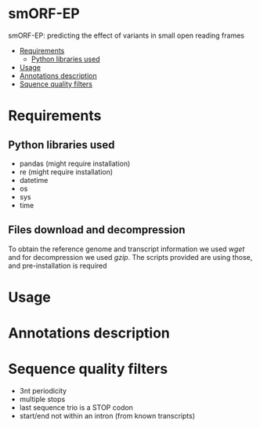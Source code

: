 # smORF-EP
smORF-EP: predicting the effect of variants in small open reading frames


- [Requirements](#requirements)
  * [Python libraries used](#python-libraries-used)
- [Usage](#usage)
- [Annotations description](#annotations-description)
- [Squence quality filters](#sequence-quality-filtes)





# Requirements

## Python libraries used

- pandas (might require installation)
- re (might require installation)
- datetime
- os
- sys
- time 


## Files download and decompression

To obtain the reference genome and transcript information we used *wget* and for decompression we used *gzip*. 
The scripts provided are using those, and pre-installation is required


# Usage 



# Annotations description



# Sequence quality filters

- 3nt periodicity
- multiple stops
- last sequence trio is a STOP codon
- start/end not within an intron (from known transcripts)
